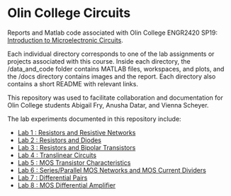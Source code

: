 # Olin College Circuits
Reports and Matlab code associated with Olin College ENGR2420 SP19: [Introduction to Microelectronic Circuits](http://madvlsi.olin.edu/circuits/).

Each individual directory corresponds to one of the lab assignments or projects associated with this course. Inside each directory, the /data_and_code folder contains MATLAB files, workspaces, and plots, and the /docs directory contains images and the report. Each directory also contains a short README with relevant links.

This repository was used to facilitate collaboration and documentation for Olin College students Abigail Fry, Anusha Datar, and Vienna Scheyer.

The lab experiments documented in this repository include: 
- [Lab 1 : Resistors and Resistive Networks](https://anushadatar.github.io/olin-circuits-sp19/Lab_1_Resistive_Networks/)
- [Lab 2 : Resistors and Diodes](https://anushadatar.github.io/olin-circuits-sp19/Lab_2_Resistors_and_Diodes/)
- [Lab 3 : Resistors and Bipolar Transistors](https://anushadatar.github.io/olin-circuits-sp19/Lab_3_Resistors_and_Bipolar_Transistors/)
- [Lab 4 : Translinear Circuits](https://anushadatar.github.io/olin-circuits-sp19/Lab_4_Translinear_Circuits/)
- [Lab 5 : MOS Transistor Characteristics](https://anushadatar.github.io/olin-circuits-sp19/Lab_5_MOS_Transistor_Characteristics/)
- [Lab 6 : Series/Parallel MOS Networks and MOS Current Dividers](https://github.com/anushadatar/olin-circuits-sp19/tree/master/Lab_6_MOS_Networks_Current_Dividers)
- [Lab 7 : Differential Pairs](https://github.com/anushadatar/olin-circuits-sp19/tree/master/Lab_7_Differential_Pairs)
- [Lab 8 : MOS Differential Amplifier](https://github.com/anushadatar/olin-circuits-sp19/tree/master/Lab_8_MOS_Differential_Amplifier)